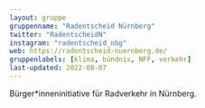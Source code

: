 ```yaml
---
layout: gruppe
gruppenname: "Radentscheid Nürnberg"
twitter: "RadentscheidN"
instagram: "radentscheid_nbg"
web: https://radentscheid-nuernberg.de/
gruppenlabels: [klima, bündnis, NFF, verkehr]
last-updated: 2022-08-07
---
```


Bürger\*inneninitiative für Radverkehr in Nürnberg.
